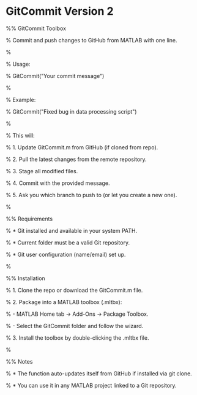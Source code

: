 # GitCommit Version 2

%% GitCommit Toolbox

% Commit and push changes to GitHub from MATLAB with one line.

%

% Usage:

%   GitCommit("Your commit message")

%

% Example:

%   GitCommit("Fixed bug in data processing script")

%

% This will:

%   1. Update GitCommit.m from GitHub (if cloned from repo).

%   2. Pull the latest changes from the remote repository.

%   3. Stage all modified files.

%   4. Commit with the provided message.

%   5. Ask you which branch to push to (or let you create a new one).

%

%% Requirements

% \* Git installed and available in your system PATH.

% \* Current folder must be a valid Git repository.

% \* Git user configuration (name/email) set up.

%

%% Installation

% 1. Clone the repo or download the GitCommit.m file.

% 2. Package into a MATLAB toolbox (.mltbx):

%    - MATLAB Home tab → Add-Ons → Package Toolbox.

%    - Select the GitCommit folder and follow the wizard.

% 3. Install the toolbox by double-clicking the .mltbx file.

%

%% Notes

% \* The function auto-updates itself from GitHub if installed via git clone.

% \* You can use it in any MATLAB project linked to a Git repository.

